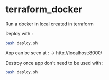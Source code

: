 # terraform_docker
Run a docker in local created in terraform

Deploy with :
``` bash
bash deploy.sh
```

App can be seen at :
-> http://localhost:8000/

Destroy once app don't need to be used with :
``` bash
bash deploy.sh
```